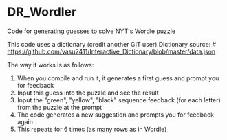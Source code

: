 # DR_Wordler
Code for generating guesses to solve NYT's Wordle puzzle

This code uses a dictionary (credit another GIT user)
Dictionary source: # https://github.com/vasu2411/Interactive_Dictionary/blob/master/data.json

The way it works is as follows:
1. When you compile and run it, it generates a first guess and prompt you for feedback
2. Input this guess into the puzzle and see the result
3. Input the "green", "yellow", "black" sequence feedback (for each letter) from the puzzle at the prompt
4. The code generates a new suggestion and prompts you for feedback again. 
5. This repeats for 6 times (as many rows as in Wordle)
